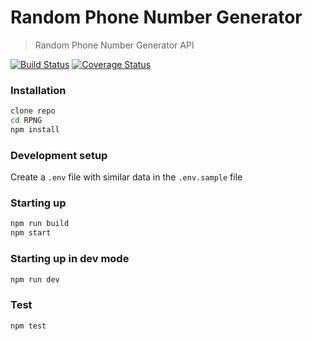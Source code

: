 # Random Phone Number Generator
> Random Phone Number Generator API 

[![Build Status](https://travis-ci.org/emasys/RPNG.svg?branch=staging)](https://travis-ci.org/emasys/RPNG)
[![Coverage Status](https://coveralls.io/repos/github/emasys/RPNG/badge.svg?branch=staging)](https://coveralls.io/github/emasys/RPNG?branch=staging)

### Installation

```sh
clone repo
cd RPNG
npm install
```

### Development setup

Create a `.env` file with similar data in the `.env.sample` file

### Starting up

```sh
npm run build
npm start
```

### Starting up in dev mode

```sh
npm run dev
```

### Test

```sh
npm test
```